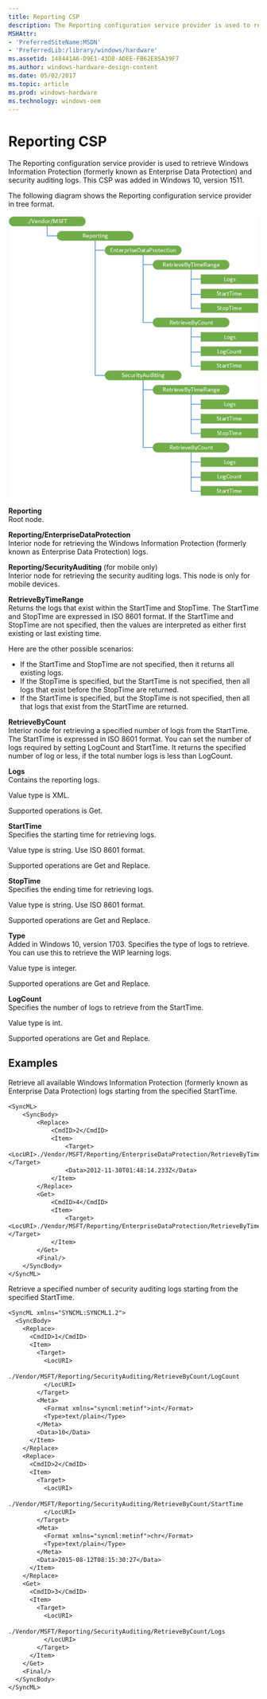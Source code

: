 ```yaml
---
title: Reporting CSP
description: The Reporting configuration service provider is used to retrieve Windows Information Protection (formerly known as Enterprise Data Protection) and security auditing logs.
MSHAttr:
- 'PreferredSiteName:MSDN'
- 'PreferredLib:/library/windows/hardware'
ms.assetid: 148441A6-D9E1-43D8-ADEE-FB62E85A39F7
ms.author: windows-hardware-design-content
ms.date: 05/02/2017
ms.topic: article
ms.prod: windows-hardware
ms.technology: windows-oem
---
```


# Reporting CSP


The Reporting configuration service provider is used to retrieve Windows Information Protection (formerly known as Enterprise Data Protection) and security auditing logs. This CSP was added in Windows 10, version 1511.

The following diagram shows the Reporting configuration service provider in tree format.

![reporting csp diagram](images/provisioning-csp-reporting.png)

<a href="" id="reporting"></a>**Reporting**  
Root node.

<a href="" id="reporting-enterprisedataprotection"></a>**Reporting/EnterpriseDataProtection**  
Interior node for retrieving the Windows Information Protection (formerly known as Enterprise Data Protection) logs.

<a href="" id="reporting-securityauditing--for-mobile-only-"></a>**Reporting/SecurityAuditing** (for mobile only)  
Interior node for retrieving the security auditing logs. This node is only for mobile devices.

<a href="" id="retrievebytimerange"></a>**RetrieveByTimeRange**  
Returns the logs that exist within the StartTime and StopTime. The StartTime and StopTime are expressed in ISO 8601 format. If the StartTime and StopTime are not specified, then the values are interpreted as either first existing or last existing time.

Here are the other possible scenarios:

-   If the StartTime and StopTime are not specified, then it returns all existing logs.
-   If the StopTime is specified, but the StartTime is not specified, then all logs that exist before the StopTime are returned.
-   If the StartTime is specified, but the StopTime is not specified, then all that logs that exist from the StartTime are returned.

<a href="" id="retrievebycount"></a>**RetrieveByCount**  
Interior node for retrieving a specified number of logs from the StartTime. The StartTime is expressed in ISO 8601 format. You can set the number of logs required by setting LogCount and StartTime. It returns the specified number of log or less, if the total number logs is less than LogCount.

<a href="" id="logs"></a>**Logs**  
Contains the reporting logs.

Value type is XML.

Supported operations is Get.

<a href="" id="starttime"></a>**StartTime**  
Specifies the starting time for retrieving logs.

Value type is string. Use ISO 8601 format.

Supported operations are Get and Replace.

<a href="" id="stoptime"></a>**StopTime**  
Specifies the ending time for retrieving logs.

Value type is string. Use ISO 8601 format.

Supported operations are Get and Replace.

<a href="" id="type"></a>**Type**  
Added in Windows 10, version 1703. Specifies the type of logs to retrieve. You can use this to retrieve the WIP learning logs.

Value type is integer.

Supported operations are Get and Replace.

<a href="" id="logcount"></a>**LogCount**  
Specifies the number of logs to retrieve from the StartTime.

Value type is int.

Supported operations are Get and Replace.

## Examples

Retrieve all available Windows Information Protection (formerly known as Enterprise Data Protection) logs starting from the specified StartTime.

``` syntax
<SyncML>
    <SyncBody>
        <Replace>
            <CmdID>2</CmdID>
            <Item>
                <Target><LocURI>./Vendor/MSFT/Reporting/EnterpriseDataProtection/RetrieveByTimeRange/StartTime</LocURI></Target>
                <Data>2012-11-30T01:48:14.233Z</Data>
            </Item>
        </Replace>
        <Get>
            <CmdID>4</CmdID>
            <Item>
                <Target><LocURI>./Vendor/MSFT/Reporting/EnterpriseDataProtection/RetrieveByTimeRange/Logs</LocURI></Target>
            </Item>
        </Get>
        <Final/>
    </SyncBody>
</SyncML>
```

Retrieve a specified number of security auditing logs starting from the specified StartTime.

``` syntax
<SyncML xmlns="SYNCML:SYNCML1.2">
  <SyncBody>
    <Replace>
      <CmdID>1</CmdID>
      <Item>
        <Target>
          <LocURI>
            ./Vendor/MSFT/Reporting/SecurityAuditing/RetrieveByCount/LogCount
          </LocURI>
        </Target>
        <Meta>
          <Format xmlns="syncml:metinf">int</Format>
          <Type>text/plain</Type>
        </Meta>
        <Data>10</Data>
      </Item>
    </Replace>
    <Replace>
      <CmdID>2</CmdID>
      <Item>
        <Target>
          <LocURI>
            ./Vendor/MSFT/Reporting/SecurityAuditing/RetrieveByCount/StartTime
          </LocURI>
        </Target>
        <Meta>
          <Format xmlns="syncml:metinf">chr</Format>
          <Type>text/plain</Type>
        </Meta>
        <Data>2015-08-12T08:15:30:27</Data>
      </Item>
    </Replace>
    <Get>
      <CmdID>3</CmdID>
      <Item>
        <Target>
          <LocURI>
            ./Vendor/MSFT/Reporting/SecurityAuditing/RetrieveByCount/Logs
          </LocURI>
        </Target>
      </Item>
    </Get>
    <Final/> 
  </SyncBody>
</SyncML>
```

 

 






